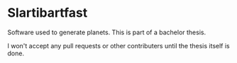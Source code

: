 # Slartibartfast
Software used to generate planets. This is part of a bachelor thesis.

I won't accept any pull requests or other contributers until the thesis itself is done.
